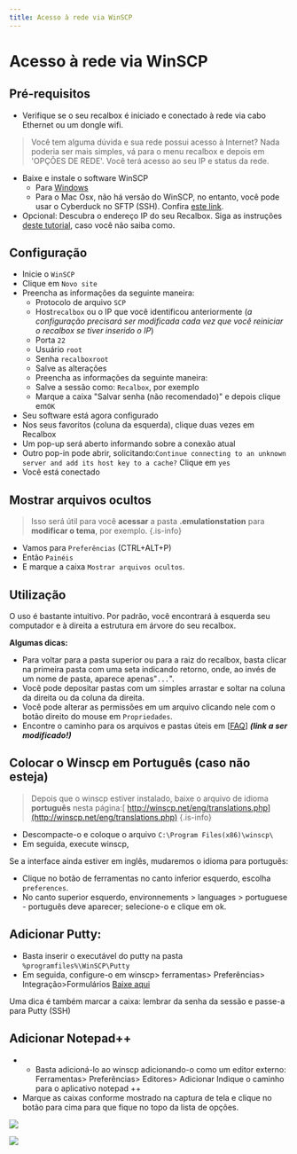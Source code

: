 ```yaml
---
title: Acesso à rede via WinSCP
---
```


# Acesso à rede via WinSCP

## Pré-requisitos​ <a id="pre-requisitos"></a>

* Verifique se o seu recalbox é iniciado e conectado à rede via cabo Ethernet ou um dongle wifi.

> Você tem alguma dúvida e sua rede possui acesso à Internet? Nada poderia ser mais simples, vá para o menu recalbox e depois em 'OPÇÕES DE REDE'. Você terá acesso ao seu IP e status da rede.

* Baixe e instale o software WinSCP
  * Para [Windows](https://winscp.net/eng/index.php)
  * Para o Mac Osx, não há versão do WinSCP, no entanto, você pode usar o Cyberduck no SFTP \(SSH\). Confira [este link](acesso-sftp-ssh-via-cyberduck-osx-win.md).
* Opcional: Descubra o endereço IP do seu Recalbox. Siga as instruções [deste tutorial](https://recalbox.gitbook.io/tutorials/v/portugues/rede/ip/descubra-o-seu-ip-na-rede), caso você não saiba como.

## Configuração​ <a id="configuracao"></a>

* Inicie o `WinSCP`
* Clique em `Novo site`
* Preencha as informações da seguinte maneira:
  * Protocolo de arquivo `SCP`
  * Host`recalbox` ou o IP que você identificou anteriormente \(_a configuração precisará ser modificada cada vez que você reiniciar o recalbox se tiver inserido o IP_\)
  * Porta `22`
  * Usuário `root`
  * Senha `recalboxroot`
  * Salve as alterações
  * Preencha as informações da seguinte maneira:
  * Salve a sessão como: `Recalbox`, por exemplo
  * Marque a caixa "Salvar senha \(não recomendado\)" e depois clique em`OK`
* Seu software está agora configurado
* Nos seus favoritos \(coluna da esquerda\), clique duas vezes em Recalbox
* Um pop-up será aberto informando sobre a conexão atual
* Outro pop-in pode abrir, solicitando:`Continue connecting to an unknown server and add its host key to a cache?` Clique em `yes`
* Você está conectado

## Mostrar arquivos ocultos <a id="mostrar-arquivos-ocultos"></a>


>Isso será útil para você **acessar** a pasta **.emulationstation** para **modificar o tema**, por exemplo.
{.is-info}

* Vamos para `Preferências` \(CTRL+ALT+P\)
* Então `Painéis`
* E marque a caixa `Mostrar arquivos ocultos`.

## Utilização <a id="utilisation"></a>

O uso é bastante intuitivo. Por padrão, você encontrará à esquerda seu computador e à direita a estrutura em árvore do seu recalbox.

**Algumas dicas:**

* Para voltar para a pasta superior ou para a raiz do recalbox, basta clicar na primeira pasta com uma seta indicando retorno, onde, ao invés de um nome de pasta, aparece apenas"`...`".
* Você pode depositar pastas com um simples arrastar e soltar na coluna da direita ou da coluna da direita.
* Você pode alterar as permissões em um arquivo clicando nele com o botão direito do mouse em `Propriedades`.
* Encontre o caminho para os arquivos e pastas úteis em \[[FAQ](https://github.com/recalbox/recalbox-os/wiki/FAQ)\] _**\(link a ser modificado!\)**_

## Colocar o Winscp em Português​ \(caso não esteja\) <a id="colocar-o-winscp-em-portugues-caso-nao-esteja"></a>


>Depois que o winscp estiver instalado, baixe o arquivo de idioma **português** nesta página:[ http://winscp.net/eng/translations.php](http://winscp.net/eng/translations.php)
{.is-info}

* Descompacte-o e coloque o arquivo `C:\Program Files(x86)\winscp\`
* Em seguida, execute winscp,

Se a interface ainda estiver em inglês, mudaremos o idioma para português:

* Clique no botão de ferramentas no canto inferior esquerdo, escolha `preferences`.
* No canto superior esquerdo, environnements &gt; languages &gt; portuguese - português deve aparecer; selecione-o e clique em ok.

## Adicionar Putty:​ <a id="adicionar-putty"></a>

* Basta inserir o executável do putty na pasta `%programfiles%\WinSCP\Putty`
* Em seguida, configure-o em winscp&gt; ferramentas&gt; Preferências&gt; Integração&gt;Formulários [Baixe aqui](https://www.chiark.greenend.org.uk/~sgtatham/putty/latest.html)​

Uma dica é também marcar a caixa: lembrar da senha da sessão e passe-a para Putty \(SSH\)​

## Adicionar Notepad++​ <a id="adicionar-notepad"></a>

* * Basta adicioná-lo ao winscp adicionando-o como um editor externo: Ferramentas&gt; Preferências&gt; Editores&gt; Adicionar Indique o caminho para o aplicativo notepad ++
* Marque as caixas conforme mostrado na captura de tela e clique no botão para cima para que fique no topo da lista de opções.

![](https://gblobscdn.gitbook.com/assets%2F-LdKTX4ollh_G72-pO8z%2F-MDH_QfkCLuZMg0ZPVok%2F-MDHi1znAnfNjQMhihYX%2Fw8cwp3b0.bmp?alt=media&token=19f2be1c-1e79-41b9-9417-8fb291ec5e1d)

![](https://gblobscdn.gitbook.com/assets%2F-LdKTX4ollh_G72-pO8z%2F-MDH_QfkCLuZMg0ZPVok%2F-MDHi4B91cuSpvJ6qqf2%2Fk2hy2lkl.bmp?alt=media&token=32c3cc2d-86fb-45ca-81d8-014f4305a208)

